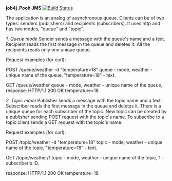 **job4j_Pooh JMS**
[![Build Status](https://travis-ci.org/amasterenko/job4j_pooh.svg?branch=master)](https://travis-ci.org/amasterenko/job4j_pooh)

The application is an analog of asynchronous queue.
Clients can be of two types: senders (publishers) and recipients (subscribers).
It uses http and has two modes, "queue" and "topic".

_1. Queue mode_
Sender sends a message with the queue's name and a text.
Recipient reads the first message in the queue and deletes it.
All the recipients reads only one unique queue.

Request examples (for curl):

POST /queue/weather -d "temperature=18"
queue - mode,
weather - unique name of the queue,
"temperature=18" - text.

GET /queue/weather
queue - mode,
weather - unique name of the queue,
response:
HTTP/1.1 200 OK
temperature=18

_2. Topic mode_
Publisher sends a message with the topic name and a text. 
Subscriber reads the first message in the queue and deletes it.
There is a unique queue for each subscriber of the topic.
New topic can be created by a publisher sending POST request with the topic's name.
To subscribe to a topic client sends a GET request with the topic's name.

Request examples (for curl):

POST /topic/weather -d "temperature=18"
topic - mode,
weather - unique name of the topic,
"temperature=18" - text.

GET /topic/weather/1
topic - mode,
weather - unique name of the topic,
1 - subscriber's ID.

response:
HTTP/1.1 200 OK
temperature=18